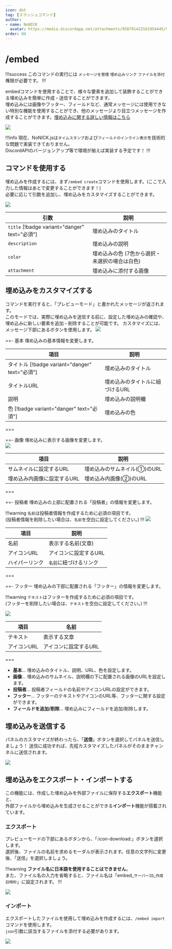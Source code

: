 ```yaml
---
icon: dot
tag: [スラッシュコマンド]
author: 
- name: NoNICK
  avatar: https://media.discordapp.net/attachments/958791423161954445/975266759529623652/-3.png?width=663&height=663
order: 84
---
```

# /embed
!!!success
このコマンドの実行には `メッセージを管理` `埋め込みリンク` `ファイルを添付` 権限が必要です。
!!!

embedコマンドを使用することで、様々な要素を追加して装飾することができる埋め込みを簡単に作成・送信することができます。<br>
埋め込みには画像やフッター、フィールドなど、通常メッセージには使用できない特別な機能を使用することができ、他のメッセージより目立つメッセージを作成することができます。[埋め込みに関する詳しい情報はこちら](https://discordjs.guide/popular-topics/embeds.html#embed-preview)

![](/static/features/embed_3.png)

!!!info
現在、NoNICK.jsは`タイムスタンプ`および`フィールドのインライン表示`を技術的な問題で実装できておりません。<br>
DiscordAPIのバージョンアップ等で環境が揃えば実装する予定です！
!!!


## コマンドを使用する
埋め込みを作成するには、まず`/embed create`コマンドを使用します。(ここで入力した情報はあとで変更することができます！)<br>
必要に応じて引数を追加し、埋め込みをカスタマイズすることができます。

![](/static/features/embed_2.png)

引数                                             | 説明
---                                              | ---
`title` [!badge variant="danger" text="必須"] | 埋め込みのタイトル
`description`                                    | 埋め込みの説明
`color`                                          | 埋め込みの色 (7色から選択・未選択の場合は白色)
`attachment`                                     | 埋め込みに添付する画像

## 埋め込みをカスタマイズする
コマンドを実行すると、「プレビューモード」と書かれたメッセージが返されます。<br>
このモードでは、実際に埋め込みを送信する前に、設定した埋め込みの確認や、埋め込みに新しい要素を追加・削除することが可能です。
カスタマイズには、メッセージ下部にあるボタンを使用します。
![](/static/features/embed_1.png)  

==- 基本
埋め込みの基本情報を変更します。

項目 | 説明
--- | ---
タイトル [!badge variant="danger" text="必須"] | 埋め込みのタイトル
タイトルURL | 埋め込みのタイトルに紐づけるURL
説明 | 埋め込みの説明欄
色 [!badge variant="danger" text="必須"] | 埋め込みの色
===

==- 画像
埋め込みに表示する画像を変更します。  
![](/static/features/embed_sample_1.png)

項目 | 説明
--- | ---
サムネイルに設定するURL | 埋め込みのサムネイル(①)のURL
埋め込み内画像に設定するURL | 埋め込み内画像(②)のURL
===

==- 投稿者
埋め込みの上部に配置される「投稿者」の情報を変更します。

!!!warning
`名前`は投稿者情報を作成するために必須の項目です。<br>
(投稿者情報を削除したい場合は、`名前`を空白に設定してください。)
!!!
![](/static/features/embed_sample_2.png)

項目 | 説明
--- | ---
名前 | 表示する名前(文章)
アイコンURL | アイコンに設定するURL
ハイパーリンク | `名前`に紐づけるリンク
===

==- フッター
埋め込みの下部に配置される「フッター」の情報を変更します。

!!!warning
`テキスト`はフッターを作成するために必須の項目です。<br>
(フッターを削除したい場合は、`テキスト`を空白に設定してください。)
!!!

![](/static/features/embed_sample_3.png)

項目 | 名前
--- | ---
テキスト | 表示する文章
アイコンURL | アイコンに設定するURL
===

* **基本**... 埋め込みのタイトル、説明、URL、色を設定します。
* **画像**... 埋め込みのサムネイル、説明欄の下に配置される画像のURLを設定します。
* **投稿者**... 投稿者フィールドの名前やアイコンURLの設定ができます。
* **フッター**... フッターのテキストやアイコンのURL等、フッターに関する設定ができます。
* **フィールドを追加/削除**... 埋め込みにフィールドを追加/削除します。 

## 埋め込みを送信する
パネルのカスタマイズが終わったら、「**送信**」ボタンを選択してパネルを送信しましょう！
送信に成功すれば、先程カスタマイズしたパネルがそのままチャンネルに送信されます。

![](/static/features/embed_4.png)

## 埋め込みをエクスポート・インポートする
この機能には、作成した埋め込みを外部ファイルに保存する**エクスポート**機能と、<br>
外部ファイルから埋め込みを生成させることができる**インポート**機能が搭載されています。<br>

### エクスポート
プレビューモードの下部にあるボタンから、「:icon-download:」ボタンを選択します。<br>
選択後、ファイルの名前を求めるモーダルが表示されます。任意の文字列に変更後、「送信」を選択しましょう。

!!!warning
**ファイル名に日本語を使用することはできません**。<br>
また、ファイル名の入力を省略すると、ファイル名は「embed_`サーバーID`_`作成日時秒`」に設定されます。
!!!

![](https://cdn.discordapp.com/attachments/958791423161954445/1020243183722049566/unknown.png)

### インポート
エクスポートしたファイルを使用して埋め込みを作成するには、`/embed import`コマンドを使用します。<br>
`json`引数に該当するファイルを添付する必要があります。

![](https://cdn.discordapp.com/attachments/958791423161954445/1020242984811380746/unknown.png)



